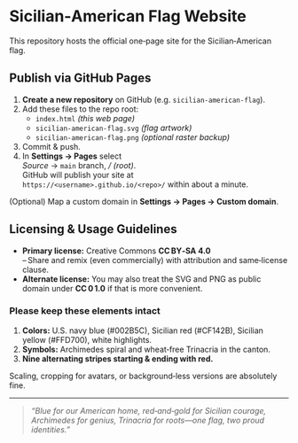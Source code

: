 # Sicilian‑American Flag Website

This repository hosts the official one‑page site for the Sicilian‑American flag.

## Publish via GitHub Pages

1. **Create a new repository** on GitHub (e.g. `sicilian-american-flag`).
2. Add these files to the repo root:
   * `index.html` *(this web page)*
   * `sicilian-american-flag.svg` *(flag artwork)*
   * `sicilian-american-flag.png` *(optional raster backup)*
3. Commit & push.
4. In **Settings → Pages** select  
   *Source* → `main` branch, */ (root)*\.  
   GitHub will publish your site at  
   `https://<username>.github.io/<repo>/` within about a minute.

(Optional) Map a custom domain in **Settings → Pages → Custom domain**.

## Licensing & Usage Guidelines

- **Primary license:** Creative Commons **CC BY‑SA 4.0**  
  – Share and remix (even commercially) with attribution and same‑license clause.  
- **Alternate license:** You may also treat the SVG and PNG as public domain under **CC 0 1.0** if that is more convenient.

### Please keep these elements intact
1. **Colors:** U.S. navy blue (#002B5C), Sicilian red (#CF142B), Sicilian yellow (#FFD700), white highlights.  
2. **Symbols:** Archimedes spiral and wheat‑free Trinacria in the canton.  
3. **Nine alternating stripes starting & ending with red.**

Scaling, cropping for avatars, or background‑less versions are absolutely fine.

---

> _“Blue for our American home, red‑and‑gold for Sicilian courage, Archimedes for genius, Trinacria for roots—one flag, two proud identities.”_
